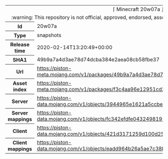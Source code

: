 <html><table>
<tr><td colspan="2" align="center"><img width="0" height="0"><br/>⌈ Minecraft 20w07a ⌋<br/><img width="0" height="0"></td></tr>
<tr><td colspan="2" align="center"><img width="0" height="0"><br/>
:warning: This repository is not official, approved, endorsed, associated or connected with Mojang :warning:
<br/><img width="0" height="0"></td></tr>
<tr><th>Id</th><td>20w07a</td></tr>
<tr><th>Type</th><td>snapshots</td></tr>
<tr><th>Release time</th><td>2020-02-14T13:20:49+00:00</td></tr>
<tr><th>SHA1</th><td>49b9a7a4d3ae78d74dcba384e2aea08cb58fbe37</td></tr>
<tr><th>Url</th><td><a href="https://piston-meta.mojang.com/v1/packages/49b9a7a4d3ae78d74dcba384e2aea08cb58fbe37/20w07a.json">https://piston-meta.mojang.com/v1/packages/49b9a7a4d3ae78d74dcba384e2aea08cb58fbe37/20w07a.json</a></td></tr>
<tr><th>Asset index</th><td><a href="https://piston-meta.mojang.com/v1/packages/f3c4aa96e12951cd2781b3e1c0e8ab82bf719cf2/1.16.json">https://piston-meta.mojang.com/v1/packages/f3c4aa96e12951cd2781b3e1c0e8ab82bf719cf2/1.16.json</a></td></tr>
<tr><th>Server</th><td><a href="https://piston-data.mojang.com/v1/objects/3944965e1621a5ccbe99292479cc62e07bccd611/server.jar">https://piston-data.mojang.com/v1/objects/3944965e1621a5ccbe99292479cc62e07bccd611/server.jar</a></td></tr>
<tr><th>Server mappings</th><td><a href="https://piston-data.mojang.com/v1/objects/fc342efdfe0432498192916a6a15f04b39c994ed/server.txt">https://piston-data.mojang.com/v1/objects/fc342efdfe0432498192916a6a15f04b39c994ed/server.txt</a></td></tr>
<tr><th>Client</th><td><a href="https://piston-data.mojang.com/v1/objects/421d3171259d100d25c9579ac4d6fdbd1d364294/client.jar">https://piston-data.mojang.com/v1/objects/421d3171259d100d25c9579ac4d6fdbd1d364294/client.jar</a></td></tr>
<tr><th>Client mappings</th><td><a href="https://piston-data.mojang.com/v1/objects/eadd964b26a5ae7c38bdfcc937e4e47f3fc57b2f/client.txt">https://piston-data.mojang.com/v1/objects/eadd964b26a5ae7c38bdfcc937e4e47f3fc57b2f/client.txt</a></td></tr>
</table></html>